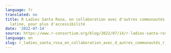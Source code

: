 ```yaml
---
language: fr
translated: no
title: R Ladies Santa Rosa, en collaboration avec d'autres communautés R d'Amérique
  latine, pour plus d'accessibilité
date: '2022-07-14'
source: https://www.r-consortium.org/blog/2022/07/14/r-ladies-santa-rosa-leading-with-other-r-communities-in-latin-america-to-create-more-accessibility
language: en
slug: r_ladies_santa_rosa_en_collaboration_avec_d_autres_communautés_r_d_amérique_latine_pour_plus_d_accessibilité
---
```




